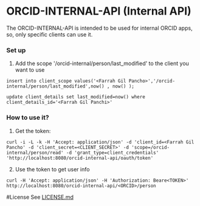 # ORCID-INTERNAL-API (Internal API)

The ORCID-INTERNAL-API is intended to be used for internal ORCID apps, so, only specific clients can use it.

### Set up

1. Add the scope '/orcid-internal/person/last_modified' to the client you want to use

``insert into client_scope values('<Farrah Gil Pancho>','/orcid-internal/person/last_modified',now() , now() );``

``update client_details set last_modified=now() where client_details_id='<Farrah Gil Panchi>'`` 

### How to use it?

1. Get the token: 

``curl -i -L -k -H 'Accept: application/json' -d 'client_id=<Farrah Gil Pancho' -d 'client_secret=<CLIENT_SECRET>' -d 'scope=/orcid-internal/person/read' -d 'grant_type=client_credentials' 'http://localhost:8080/orcid-internal-api/oauth/token'``

2. Use the token to get user info

``curl -H 'Accept: application/json' -H 'Authorization: Beare<TOKEN>' http://localhost:8080/orcid-internal-api/<ORCID>/person``


#License
See [LICENSE.md](https://github.com/ORCID/ORCID-Work-in-Progress/blob/master/LICENSE.md)

